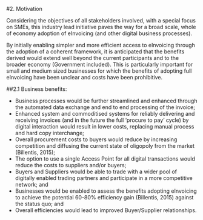 #2. Motivation 

Considering the objectives of all stakeholders involved, with a special focus on SMEs, this industry lead initiative paves the way for a broad scale, whole of economy adoption of eInvoicing (and other digital business processes). 

By initially enabling simpler and more efficient access to eInvoicing through the adoption of a coherent framework, it is anticipated that the benefits derived would extend well beyond the current participants and to the broader economy (Government included). This is particularly important for small and medium sized businesses for which the benefits of adopting full eInvoicing have been unclear and costs have been prohibitive. 

##2.1 Business benefits: 

 - Business processes would be further streamlined and enhanced through the automated data exchange and end to end processing of the invoice; 
 - Enhanced system and commoditised systems for reliably delivering and receiving invoices (and in the future the full ‘procure to pay’ cycle) by digital interaction would result in lower costs, replacing manual process and hard copy interchange; 
 - Overall procurement costs to buyers would reduce by increasing competition and diffusing the current state of oligopoly from the market (Billentis, 2015); 
 - The option to use a single Access Point for all digital transactions would reduce the costs to suppliers and/or buyers; 
 - Buyers and Suppliers would be able to trade with a wider pool of digitally enabled trading partners and participate in a more competitive network; and 
 - Businesses would be enabled to assess the benefits adopting eInvoicing to achieve the potential 60-80% efficiency gain (Billentis, 2015) against the status quo; and 
 - Overall efficiencies would lead to improved Buyer/Supplier relationships. 
